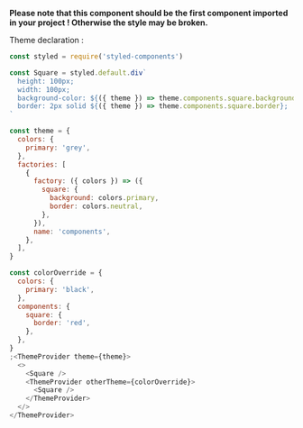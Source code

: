 **Please note that this component should be the first component imported in your project ! Otherwise the style may be broken.**

Theme declaration :

```js
const styled = require('styled-components')

const Square = styled.default.div`
  height: 100px;
  width: 100px;
  background-color: ${({ theme }) => theme.components.square.background};
  border: 2px solid ${({ theme }) => theme.components.square.border};
`

const theme = {
  colors: {
    primary: 'grey',
  },
  factories: [
    {
      factory: ({ colors }) => ({
        square: {
          background: colors.primary,
          border: colors.neutral,
        },
      }),
      name: 'components',
    },
  ],
}

const colorOverride = {
  colors: {
    primary: 'black',
  },
  components: {
    square: {
      border: 'red',
    },
  },
}
;<ThemeProvider theme={theme}>
  <>
    <Square />
    <ThemeProvider otherTheme={colorOverride}>
      <Square />
    </ThemeProvider>
  </>
</ThemeProvider>
```
